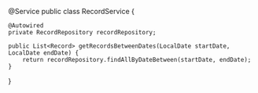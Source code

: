 @Service
public class RecordService {

    @Autowired
    private RecordRepository recordRepository;

    public List<Record> getRecordsBetweenDates(LocalDate startDate, LocalDate endDate) {
        return recordRepository.findAllByDateBetween(startDate, endDate);
    }
}
